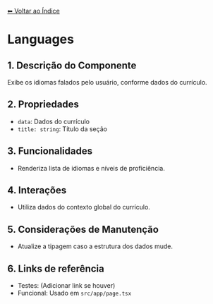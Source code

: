 [⬅ Voltar ao Índice](../../DOCUMENTATION.md)

# Languages

## 1. Descrição do Componente
Exibe os idiomas falados pelo usuário, conforme dados do currículo.

## 2. Propriedades
- `data`: Dados do currículo
- `title: string`: Título da seção

## 3. Funcionalidades
- Renderiza lista de idiomas e níveis de proficiência.

## 4. Interações
- Utiliza dados do contexto global do currículo.

## 5. Considerações de Manutenção
- Atualize a tipagem caso a estrutura dos dados mude.

## 6. Links de referência
- Testes: (Adicionar link se houver)
- Funcional: Usado em `src/app/page.tsx`
